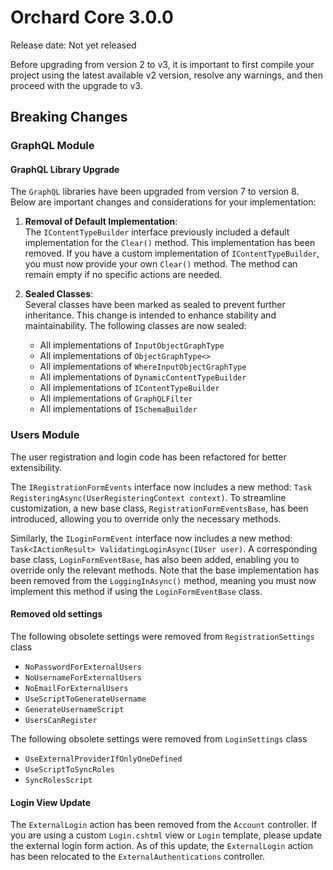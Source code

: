 # Orchard Core 3.0.0

Release date: Not yet released

Before upgrading from version 2 to v3, it is important to first compile your project using the latest available v2 version, resolve any warnings, and then proceed with the upgrade to v3.

## Breaking Changes

### GraphQL Module

#### GraphQL Library Upgrade

The `GraphQL` libraries have been upgraded from version 7 to version 8. Below are important changes and considerations for your implementation:

1. **Removal of Default Implementation**:  
   The `IContentTypeBuilder` interface previously included a default implementation for the `Clear()` method. This implementation has been removed. If you have a custom implementation of `IContentTypeBuilder`, you must now provide your own `Clear()` method. The method can remain empty if no specific actions are needed.

2. **Sealed Classes**:  
   Several classes have been marked as sealed to prevent further inheritance. This change is intended to enhance stability and maintainability. The following classes are now sealed:

   - All implementations of `InputObjectGraphType`
   - All implementations of `ObjectGraphType<>`
   - All implementations of `WhereInputObjectGraphType`
   - All implementations of `DynamicContentTypeBuilder`
   - All implementations of `IContentTypeBuilder`
   - All implementations of `GraphQLFilter`
   - All implementations of `ISchemaBuilder`

### Users Module

The user registration and login code has been refactored for better extensibility.

The `IRegistrationFormEvents` interface now includes a new method: `Task RegisteringAsync(UserRegisteringContext context)`. To streamline customization, a new base class, `RegistrationFormEventsBase`, has been introduced, allowing you to override only the necessary methods.

Similarly, the `ILoginFormEvent` interface now includes a new method: `Task<IActionResult> ValidatingLoginAsync(IUser user)`. A corresponding base class, `LoginFormEventBase`, has also been added, enabling you to override only the relevant methods. Note that the base implementation has been removed from the `LoggingInAsync()` method, meaning you must now implement this method if using the `LoginFormEventBase` class.

#### Removed old settings

The following obsolete settings were removed from `RegistrationSettings` class

- `NoPasswordForExternalUsers`
- `NoUsernameForExternalUsers`
- `NoEmailForExternalUsers`
- `UseScriptToGenerateUsername`
- `GenerateUsernameScript`
- `UsersCanRegister`

The following obsolete settings were removed from `LoginSettings` class

- `UseExternalProviderIfOnlyOneDefined`
- `UseScriptToSyncRoles`
- `SyncRolesScript`

#### Login View Update

The `ExternalLogin` action has been removed from the `Account` controller. If you are using a custom `Login.cshtml` view or `Login` template, please update the external login form action. As of this update, the `ExternalLogin` action has been relocated to the `ExternalAuthentications` controller.
